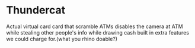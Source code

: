 # Thundercat
Actual virtual card card that scramble ATMs disables the camera at ATM while stealing other people's info while drawing cash built in extra features we could charge for.(what you rhino doable?)
